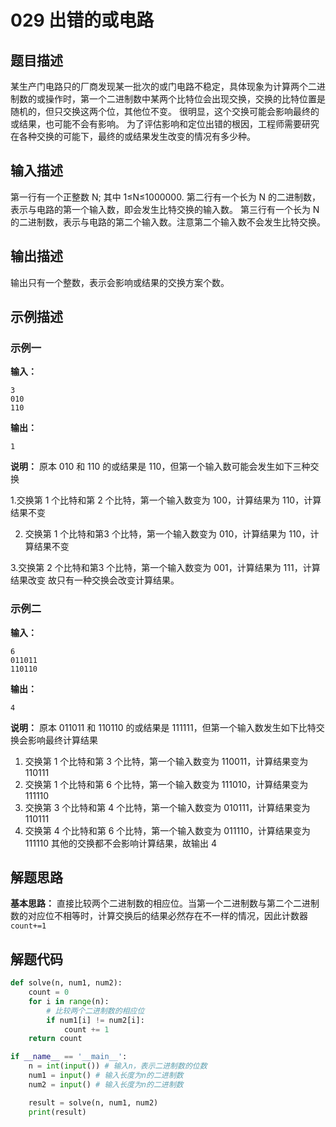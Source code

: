 # 029 出错的或电路

## 题目描述

某生产门电路只的厂商发现某一批次的或门电路不稳定，具体现象为计算两个二进制数的或操作时，第一个二进制数中某两个比特位会出现交换，交换的比特位置是随机的，但只交换这两个位，其他位不变。
很明显，这个交换可能会影响最终的或结果，也可能不会有影响。
为了评估影响和定位出错的根因，工程师需要研究在各种交换的可能下，最终的或结果发生改变的情况有多少种。

## 输入描述

第一行有一个正整数 N; 其中 1≤N≤1000000.
第二行有一个长为 N 的二进制数，表示与电路的第一个输入数，即会发生比特交换的输入数。
第三行有一个长为 N 的二进制数，表示与电路的第二个输入数。注意第二个输入数不会发生比特交换。

## 输出描述

输出只有一个整数，表示会影响或结果的交换方案个数。

## 示例描述

### 示例一

**输入：**

```Plain Text
3
010
110
```

**输出：**

```Plain Text
1
```

**说明：**
原本 010 和 110 的或结果是 110，但第一个输入数可能会发生如下三种交换

1.交换第 1 个比特和第 2 个比特，第一个输入数变为 100，计算结果为 110，计算结果不变

2. 交换第 1 个比特和第3 个比特，第一个输入数变为 010，计算结果为 110，计算结果不变  

3.交换第 2 个比特和第3 个比特，第一个输入数变为 001，计算结果为 111，计算结果改变
故只有一种交换会改变计算结果。

### 示例二

**输入：**

```Plain Text
6
011011
110110
```

**输出：**

```Plain Text
4
```

**说明：**
原本 011011 和 110110 的或结果是 111111，但第一个输入数发生如下比特交换会影响最终计算结果

1. 交换第 1 个比特和第 3 个比特，第一个输入数变为 110011，计算结果变为 110111
2. 交换第 1 个比特和第 6 个比特，第一个输入数变为 111010，计算结果变为 111110
3. 交换第 3 个比特和第 4 个比特，第一个输入数变为 010111，计算结果变为 110111
4. 交换第 4 个比特和第 6 个比特，第一个输入数变为 011110，计算结果变为 111110
其他的交换都不会影响计算结果，故输出 4

## 解题思路

**基本思路：** 直接比较两个二进制数的相应位。当第一个二进制数与第二个二进制数的对应位不相等时，计算交换后的结果必然存在不一样的情况，因此计数器`count+=1`

## 解题代码

```Python
def solve(n, num1, num2):
    count = 0
    for i in range(n):
        # 比较两个二进制数的相应位
        if num1[i] != num2[i]:
            count += 1
    return count

if __name__ == '__main__':
    n = int(input()) # 输入n，表示二进制数的位数
    num1 = input() # 输入长度为n的二进制数
    num2 = input() # 输入长度为n的二进制数

    result = solve(n, num1, num2)
    print(result)
```



